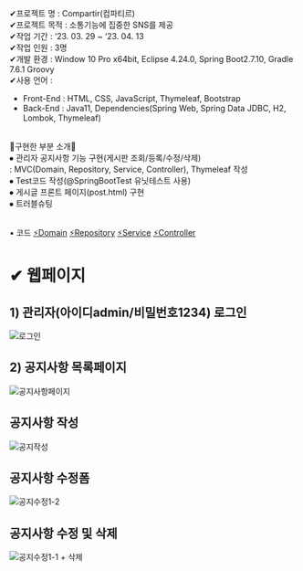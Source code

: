 ✔프로젝트 명 : Compartir(컴파티르)<br>
✔프로젝트 목적 : 소통기능에 집중한 SNS를 제공<br>
✔작업 기간 : ‘23. 03. 29 ~ ‘23. 04. 13<br>
✔작업 인원 : 3명<br>
✔개발 환경 : Window 10 Pro x64bit, Eclipse 4.24.0, Spring Boot2.7.10, Gradle 7.6.1 Groovy<br>
✔사용 언어 : <br>
- Front-End : HTML, CSS, JavaScript, Thymeleaf, Bootstrap<br>
- Back-End : Java11, Dependencies(Spring Web, Spring Data JDBC, H2, Lombok, Thymeleaf)<br>
<br>
💎구현한 부분 소개💎<br>
⦁ 관리자 공지사항 기능 구현(게시판 조회/등록/수정/삭제) <br>
  : MVC(Domain, Repository, Service, Controller), Thymeleaf 작성<br>
⦁ Test코드 작성(@SpringBootTest 유닛테스트 사용)<br>
⦁ 게시글 프론트 페이지(post.html) 구현<br>
⦁ 트러블슈팅<br>
<br>

▪ 코드
<a href = "https://github.com/tbehippie/compartir/wiki/Domain"> ⚡Domain</a>
<a href = "https://github.com/tbehippie/compartir/wiki/Repository"> ⚡Repository</a>
<a href = "https://github.com/tbehippie/compartir/wiki/Service"> ⚡Service</a>
<a href = "https://github.com/tbehippie/compartir/wiki/Controller"> ⚡Controller</a>
<br>

<h1> ✔ 웹페이지 </h1>

<h2> 1) 관리자(아이디admin/비밀번호1234) 로그인</h2>

   ![로그인](https://github.com/tbehippie/compartir/assets/122521832/f5fc9165-1578-4a75-a746-95c35be2ebd1)
   
<h2> 2) 공지사항 목록페이지 </h2>

   ![공지사항페이지](https://github.com/tbehippie/compartir/assets/122521832/2a57456e-ff66-4e43-b47f-186a8b87dc15)
   
<h2> 공지사항 작성 </h2>

   ![공지작성](https://github.com/tbehippie/compartir/assets/122521832/931490f7-e690-40a4-8ef4-61e28f9bdf02)
   
<h2> 공지사항 수정폼</h2>
   
   ![공지수정1-2](https://github.com/tbehippie/compartir/assets/122521832/a1166ca2-0e1d-4786-a9a4-3be19703b2b4)
   
<h2> 공지사항 수정 및 삭제</h2>

   ![공지수정1-1 + 삭제](https://github.com/tbehippie/compartir/assets/122521832/2621f102-6ad5-4b2a-894c-cc3ecf684ba1)
